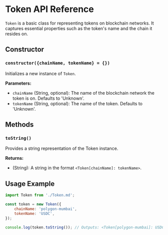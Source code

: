 # Token API Reference

`Token` is a basic class for representing tokens on blockchain networks. It captures essential properties such as the token's name and the chain it resides on.

## Constructor

### `constructor({chainName, tokenName} = {})`

Initializes a new instance of `Token`.

**Parameters:**

- `chainName` (String, optional): The name of the blockchain network the token is on. Defaults to 'Unknown'.
- `tokenName` (String, optional): The name of the token. Defaults to 'Unknown'.

## Methods

### `toString()`

Provides a string representation of the Token instance.

**Returns:**

- (String): A string in the format `<Token[chainName]: tokenName>`.

## Usage Example

```javascript
import Token from './Token.md';

const token = new Token({
    chainName: 'polygon-mumbai',
    tokenName: 'USDC',
});

console.log(token.toString()); // Outputs: <Token[polygon-mumbai]: USDC>
```
